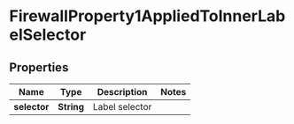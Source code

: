 

# FirewallProperty1AppliedToInnerLabelSelector


## Properties

| Name | Type | Description | Notes |
|------------ | ------------- | ------------- | -------------|
|**selector** | **String** | Label selector |  |



